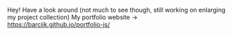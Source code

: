 Hey! Have a look around (not much to see though, still working on enlarging my project collection)
My portfolio website -> https://barciik.github.io/portfolio-js/
